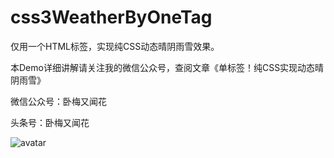 # css3WeatherByOneTag
仅用一个HTML标签，实现纯CSS动态晴阴雨雪效果。

本Demo详细讲解请关注我的微信公众号，查阅文章《单标签！纯CSS实现动态晴阴雨雪》

微信公众号：卧梅又闻花

头条号：卧梅又闻花

![avatar](https://user-gold-cdn.xitu.io/2019/11/25/16e9e56a1f75f0b9)

